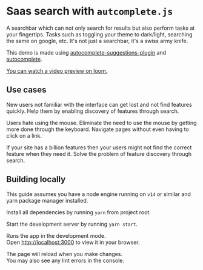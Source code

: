 # Saas search with `autcomplete.js`

A searchbar which can not only search for results but also perform tasks at your fingertips. Tasks such as toggling your theme to dark/light, searching the same on google, etc. It's not just a searchbar, it's a swiss army knife.

This demo is made using [autocomplete-suggestions-plugin](https://github.com/appbaseio/autocomplete-suggestions-plugin) and [autocomplete](https://github.com/algolia/autocomplete).

[You can watch a video preview on loom.](https://www.loom.com/share/bcfeab721f184fbdb832b00de9cc0693)

## Use cases

New users not familiar with the interface can get lost and not find features quickly. Help them by enabling discovery of features through search.

Users hate using the mouse. Eliminate the need to use the mouse by getting more done through the keyboard. Navigate pages without even having to click on a link.

If your site has a billion features then your users might not find the correct feature when they need it. Solve the problem of feature discovery through search.

## Building locally

This guide assumes you have a node engine running on `v14` or similar and yarn package manager installed.

Install all dependencies by running `yarn` from project root.

Start the development server by running `yarn start`.

Runs the app in the development mode.\
Open [http://localhost:3000](http://localhost:3000) to view it in your browser.

The page will reload when you make changes.\
You may also see any lint errors in the console.
